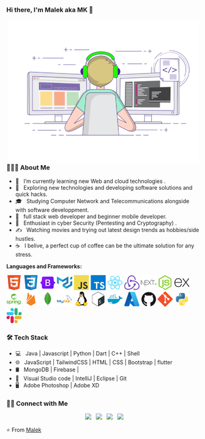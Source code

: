 ### Hi there, I'm Malek aka MK 👋 
<img align="right" alt="GIF" src="https://raw.githubusercontent.com/devSouvik/devSouvik/master/gif3.gif" width="500"/>

<h3> 👨🏻‍💻 About Me </h3>

- 🔭 &nbsp; I’m currently learning new Web and cloud technologies .
- 🤔 &nbsp; Exploring new technologies and developing software solutions and quick hacks.
- 🎓 &nbsp; Studying Computer Network and Telecommunications alongside with software developpment.
- 💼 &nbsp; full stack web developer and beginner mobile developer.
- 🌱 &nbsp; Enthusiast in cyber Security (Pentesting and Cryptography) .
- ✍️ &nbsp; Watching movies and trying out latest design trends as hobbies/side hustles.
- ☕ &nbsp; I belive, a perfect cup of coffee can be the ultimate solution for any stress. 


**Languages and Frameworks:**  
<p align="left">
<img width="40" height="40" alt="HTML5" src="https://github.com/devicons/devicon/blob/master/icons/html5/html5-original.svg"/>
<img width="40" height="40" alt="CSS3" src="https://github.com/devicons/devicon/blob/master/icons/css3/css3-original.svg"/>
<img width="40" height="40" alt="bootstrap" src="https://github.com/devicons/devicon/blob/master/icons/bootstrap/bootstrap-original.svg"/>
<img width="40" height="40" alt="mui" src="https://github.com/devicons/devicon/blob/master/icons/materialui/materialui-original.svg"/>
<img width="40" height="40" alt="javascript" src="https://github.com/devicons/devicon/blob/master/icons/javascript/javascript-original.svg"/>
<img width="40" height="40" alt="typescript" src="https://github.com/devicons/devicon/blob/master/icons/typescript/typescript-original.svg"/>
<img width="40" height="40" alt="react" src="https://github.com/devicons/devicon/blob/master/icons/react/react-original.svg"/>
<img width="40" height="40" alt="redux" src="https://github.com/devicons/devicon/blob/master/icons/redux/redux-original.svg"/>
<img width="40" height="40" alt="nextjs" src="https://github.com/devicons/devicon/blob/master/icons/nextjs/nextjs-original-wordmark.svg"/>
<img width="40" height="40" alt="nodejs" src="https://github.com/devicons/devicon/blob/master/icons/nodejs/nodejs-original.svg"/>
<img width="40" height="40" alt="express" src="https://github.com/devicons/devicon/blob/master/icons/express/express-original.svg"/>
<img width="40" height="40" alt="spring" src="https://github.com/devicons/devicon/blob/master/icons/spring/spring-original-wordmark.svg"/>
<img width="40" height="40" alt="firebase" src="https://github.com/devicons/devicon/blob/master/icons/firebase/firebase-plain.svg"/>
<img width="40" height="40" alt="mongodb" src="https://github.com/devicons/devicon/blob/master/icons/mongodb/mongodb-original.svg"/>
<img width="40" height="40" alt="mysql" src="https://github.com/devicons/devicon/blob/master/icons/mysql/mysql-original-wordmark.svg"/>
<img width="40" height="40" alt="linux" src="https://github.com/devicons/devicon/blob/master/icons/linux/linux-original.svg"/>
<img width="40" height="40" alt="bash" src="https://github.com/devicons/devicon/blob/master/icons/bash/bash-original.svg"/>
<img width="40" height="40" alt="docker" src="https://github.com/devicons/devicon/blob/master/icons/docker/docker-plain.svg"/>
<img width="40" height="40" alt="typescript" src="https://github.com/devicons/devicon/blob/master/icons/azure/azure-original.svg"/>
<img width="40" height="40" alt="github" src="https://github.com/devicons/devicon/blob/master/icons/github/github-original.svg"/>
<img width="40" height="40" alt="git" src="https://github.com/devicons/devicon/blob/master/icons/git/git-original.svg"/>
<img width="40" height="40" alt="python" src="https://github.com/devicons/devicon/blob/master/icons/python/python-original.svg">
<img width="40" height="40" alt="slack" src="https://github.com/devicons/devicon/blob/master/icons/slack/slack-original.svg"/>

<h3>🛠 Tech Stack</h3> 

- 💻 &nbsp; Java | Javascript | Python | Dart | C++ | Shell
- 🌐 &nbsp; JavaScript | TailwindCSS | HTML | CSS | Bootstrap | flutter
- 🛢 &nbsp;  MongoDB | Firebase | 
- 🔧 &nbsp;  Visual Studio code | IntelliJ | Eclipse | Git
- 🖥 &nbsp;  Adobe Photoshop | Adobe XD



<h3> 🤝🏻 Connect with Me </h3>

<p align="center">
&nbsp; <a href="https://twitter.com/ZaagMalek" target="_blank" rel="noopener noreferrer"><img src="https://img.icons8.com/plasticine/100/000000/twitter.png" width="50" /></a>  
&nbsp; <a href="https://www.instagram.com/zaagmalek/" target="_blank" rel="noopener noreferrer"><img src="https://img.icons8.com/plasticine/100/000000/instagram-new.png" width="50" /></a>  
&nbsp; <a href="https://www.linkedin.com/in/malekzaag/" target="_blank" rel="noopener noreferrer"><img src="https://img.icons8.com/plasticine/100/000000/linkedin.png" width="50" /></a>
&nbsp; <a href="zaag.malek1@gmail.com" target="_blank" rel="noopener noreferrer"><img src="https://img.icons8.com/plasticine/100/000000/gmail.png"  width="50" /></a>
</p>

⭐️ From [Malek](https://github.com/Malek-Zaag)
